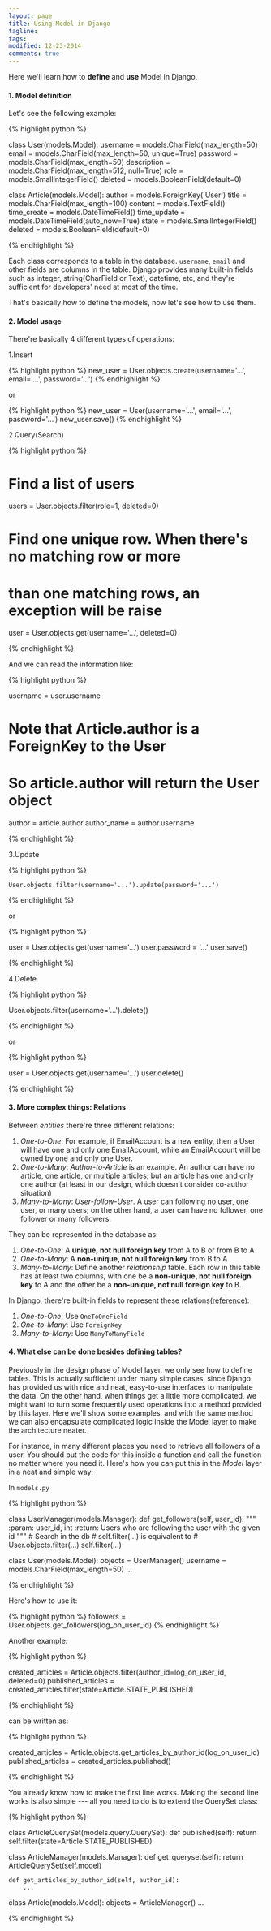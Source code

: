 ```yaml
---
layout: page
title: Using Model in Django
tagline: 
tags: 
modified: 12-23-2014
comments: true
---
```


Here we'll learn how to **define** and **use** Model in Django. 

#### 1. Model definition

Let's see the following example:

{% highlight python %}

class User(models.Model):
    username = models.CharField(max_length=50)
    email    = models.CharField(max_length=50, unique=True)
    password = models.CharField(max_length=50)
    description = models.CharField(max_length=512, null=True)
    role     = models.SmallIntegerField()
    deleted  = models.BooleanField(default=0)

class Article(models.Model):
    author   = models.ForeignKey('User')
    title    = models.CharField(max_length=100)
    content  = models.TextField()
    time_create = models.DateTimeField()
    time_update = models.DateTimeField(auto_now=True)
    state    = models.SmallIntegerField()
    deleted  = models.BooleanField(default=0)

{% endhighlight %}

Each class corresponds to a table in the database. <code>username</code>, <code>email</code> and other fields are columns in the table. Django provides many built-in fields such as integer, string(CharField or Text), datetime, etc, and they're sufficient for developers' need at most of the time. 

That's basically how to define the models, now let's see how to use them. 

#### 2. Model usage

There're basically 4 different types of operations:

1.Insert
    
{% highlight python %}
new_user = User.objects.create(username='...', email='...', password='...')
{% endhighlight %}

or 

{% highlight python %}
new_user = User(username='...', email='...', password='...')
new_user.save()
{% endhighlight %}

2.Query(Search)

{% highlight python %}

# Find a list of users
users = User.objects.filter(role=1, deleted=0) 

# Find one unique row. When there's no matching row or more
# than one matching rows, an exception will be raise
user  = User.objects.get(username='...', deleted=0) 

{% endhighlight %}

And we can read the information like:

{% highlight python %}

username = user.username
# Note that Article.author is a ForeignKey to the User
# So article.author will return the User object
author   = article.author 
author_name = author.username

{% endhighlight %}

3.Update
        
{% highlight python %}

    User.objects.filter(username='...').update(password='...')

{% endhighlight %}

or

{% highlight python %}

user = User.objects.get(username='...')
user.password = '...'
user.save()

{% endhighlight %}


4.Delete

{% highlight python %}

User.objects.filter(username='...').delete()

{% endhighlight %}

or

{% highlight python %}

user = User.objects.get(username='...')
user.delete()

{% endhighlight %}


#### 3. More complex things: Relations

Between *entities* there're three different relations:

1.  *One-to-One*: For example, if EmailAccount is a new entity, then a User will have one and only one EmailAccount, while an EmailAccount will be owned by one and only one User. 
2.  *One-to-Many*: *Author-to-Article* is an example. An author can have no article, one article, or multiple articles; but an article has one and only one author (at least in our design, which doesn't consider co-author situation)
3.  *Many-to-Many*: *User-follow-User*. A user can following no user, one user, or many users; on the other hand, a user can have no follower, one follower or many followers.

They can be represented in the database as:

1.  *One-to-One*: A **unique, not null foreign key** from A to B or from B to A
2.  *One-to-Many*: A **non-unique, not null foreign key** from B to A
3.  *Many-to-Many*: Define another *relationship* table. Each row in this table has at least two columns, with one be a **non-unique, not null foreign key** to A and the other be a **non-unique, not null foreign key** to B.

In Django, there're built-in fields to represent these relations([reference](https://docs.djangoproject.com/en/1.7/topics/db/examples/)):

1.  *One-to-One*: Use <code>OneToOneField</code>
2.  *One-to-Many*: Use <code>ForeignKey</code>
3.  *Many-to-Many*: Use <code>ManyToManyField</code>

#### 4. What else can be done besides defining tables?

Previously in the design phase of Model layer, we only see how to define tables. This is actually sufficient under many simple cases, since Django has provided us with nice and neat, easy-to-use interfaces to manipulate the data. On the other hand, when things get a little more complicated, we might want to turn some frequently used operations into a method provided by this layer. Here we'll show some examples, and with the same method we can also encapsulate complicated logic inside the Model layer to make the architecture neater. 

For instance, in many different places you need to retrieve all followers of a user. You should put the code for this inside a function and call the function no matter where you need it. Here's how you can put this in the *Model* layer in a neat and simple way:

In <code>models.py</code>

{% highlight python %}

class UserManager(models.Manager):
    def get_followers(self, user_id):
        """
        :param: user_id, int 
        :return: Users who are following 
                 the user with the given id
        """
        # Search in the db
        # self.filter(...) is equivalent to 
        # User.objects.filter(...)
        self.filter(...) 

class User(models.Model):
    objects  = UserManager()
    username = models.CharField(max_length=50)
    ...

{% endhighlight %}

Here's how to use it:

{% highlight python %}
    followers = User.objects.get_followers(log_on_user_id)
{% endhighlight %}

Another example:

{% highlight python %}

created_articles = Article.objects.filter(author_id=log_on_user_id, deleted=0)
published_articles = created_articles.filter(state=Article.STATE_PUBLISHED)

{% endhighlight %}

can be written as:

{% highlight python %}

created_articles = Article.objects.get_articles_by_author_id(log_on_user_id)
published_articles = created_articles.published()

{% endhighlight %}

You already know how to make the first line works. Making the second line works is also simple --- all you need to do is to extend the QuerySet class:

{% highlight python %}

class ArticleQuerySet(models.query.QuerySet):
    def published(self):
        return self.filter(state=Article.STATE_PUBLISHED)

class ArticleManager(models.Manager):
    def get_queryset(self):
        return ArticleQuerySet(self.model)

    def get_articles_by_author_id(self, author_id):
        ...

class Article(models.Model):
    objects = ArticleManager()
    ...

{% endhighlight %}
